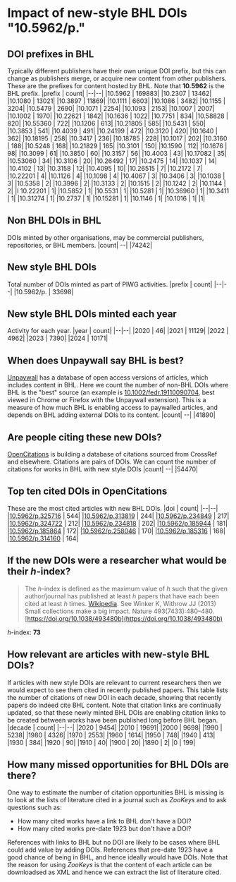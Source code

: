 # Impact of new-style BHL DOIs "10.5962/p."
## DOI prefixes in BHL
Typically different publishers have their own unique DOI prefix, but this can change as publishers merge, or acquire new content from other publishers. These are the prefixes for content hosted by BHL. Note that **10.5962** is the BHL prefix.
|prefix | count|
|--|--|
|10.5962 | 169883|
|10.2307 | 13462|
|10.1080 | 13021|
|10.3897 | 11869|
|10.1111 | 6603|
|10.1086 | 3482|
|10.1155 | 3204|
|10.5479 | 2690|
|10.1071 | 2254|
|10.1093 | 2153|
|10.1007 | 2007|
|10.1002 | 1970|
|10.22621 | 1842|
|10.1636 | 1022|
|10.7751 | 834|
|10.58828 | 820|
|10.55360 | 722|
|10.1206 | 613|
|10.21805 | 585|
|10.5431 | 550|
|10.3853 | 541|
|10.4039 | 491|
|10.24199 | 472|
|10.3120 | 420|
|10.1640 | 362|
|10.18195 | 258|
|10.3417 | 236|
|10.18785 | 228|
|10.1017 | 202|
|10.3160 | 188|
|10.5248 | 168|
|10.21829 | 165|
|10.3101 | 150|
|10.1590 | 112|
|10.1676 | 98|
|10.3099 | 61|
|10.3850 | 60|
|10.3157 | 56|
|10.4003 | 43|
|10.17082 | 35|
|10.53060 | 34|
|10.3106 | 20|
|10.26492 | 17|
|10.2475 | 14|
|10.1037 | 14|
|10.4102 | 13|
|10.3158 | 12|
|10.4095 | 10|
|10.26515 | 7|
|10.2172 | 7|
|10.22201 | 4|
|10.1126 | 4|
|10.1098 | 4|
|10.4067 | 3|
|10.3406 | 3|
|10.1038 | 3|
|10.5358 | 2|
|10.3996 | 2|
|10.3133 | 2|
|10.1515 | 2|
|10.1242 | 2|
|10.1144 | 2|
|I 10.22201 | 1|
|10.5852 | 1|
|10.5531 | 1|
|10.5281 | 1|
|10.36960 | 1|
|10.3411 | 1|
|10.31274 | 1|
|10.2737 | 1|
|10.15281 | 1|
|10.1146 | 1|
|10.1016 | 1|
|1|


## Non BHL DOIs in BHL
DOIs minted by other organisations, may be commercial publishers, repositories, or BHL members.
|count|
--|
|74242|


## New style BHL DOIs
Total number of DOIs minted as part of PIWG activities.
|prefix | count|
|--|--|
|10.5962/p. | 33698|


## New style BHL DOIs minted each year
Activity for each year.
|year | count|
|--|--|
|2020 | 46|
|2021 | 11129|
|2022 | 4962|
|2023 | 7390|
|2024 | 10171|


## When does Unpaywall say BHL is best?
[Unpaywall](https://unpaywall.org/) has a database of open access versions of articles, which includes content in BHL. Here we count the number of non-BHL DOIs where BHL is the "best" source (an example is [10.1002/fedr.19110090704](http://doi.org/10.1002/fedr.19110090704), best viewed in Chrome or Firefox with the Unpaywall extension). This is a measure of how much BHL is enabling access to paywalled articles, and depends on BHL adding external DOIs to its content.
|count|
--|
|41890|


## Are people citing these new DOIs?
[OpenCitations](http://opencitations.net) is building a database of citations sourced from CrossRef and elsewhere. Citations are pairs of DOIs. We can count the number of citations for works in BHL with new style DOIs
|count|
--|
|54470|


## Top ten cited DOIs in OpenCitations
These are the most cited articles with new BHL DOIs.
|doi | count|
|--|--|
|[10.5962/p.325716](https://doi.org/10.5962/p.325716) | 544|
|[10.5962/p.313819](https://doi.org/10.5962/p.313819) | 244|
|[10.5962/p.234849](https://doi.org/10.5962/p.234849) | 217|
|[10.5962/p.324722](https://doi.org/10.5962/p.324722) | 212|
|[10.5962/p.234818](https://doi.org/10.5962/p.234818) | 202|
|[10.5962/p.185944](https://doi.org/10.5962/p.185944) | 181|
|[10.5962/p.185864](https://doi.org/10.5962/p.185864) | 172|
|[10.5962/p.258046](https://doi.org/10.5962/p.258046) | 170|
|[10.5962/p.185316](https://doi.org/10.5962/p.185316) | 168|
|[10.5962/p.314160](https://doi.org/10.5962/p.314160) | 164|


## If the new DOIs were a researcher what would be their _h_-index?
> The _h_-index is defined as the maximum value of _h_ such that the given author/journal has published at least _h_ papers that have each been cited at least _h_ times. [Wikipedia](https://en.wikipedia.org/wiki/H-index). See Winker K, Withrow JJ (2013) Small collections make a big impact. Nature 493(7433):480–480. [https://doi.org/10.1038/493480b](https://doi.org/10.1038/493480b)

_h_-index: **73**

## How relevant are articles with new-style BHL DOIs?
If articles with new style DOIs are relevant to current researchers then we would expect to see them cited in recently published papers. This table lists the number of citations of new DOI in each decade, showing that recently papers do indeed cite BHL content. Note that citation links are continually updated, so that these newly minted BHL DOIs are enabling citation links to be created between works have been published long before BHL began.
|decade | count|
|--|--|
|2020 | 9454|
|2010 | 19691|
|2000 | 9698|
|1990 | 5238|
|1980 | 4326|
|1970 | 2553|
|1960 | 1614|
|1950 | 748|
|1940 | 413|
|1930 | 384|
|1920 | 90|
|1910 | 40|
|1900 | 20|
|1890 | 2|
|0 | 199|


## How many missed opportunities for BHL DOIs are there?
One way to estimate the number of citation opportunities BHL is missing is to look at the lists of literature cited in a journal such as _ZooKeys_ and to ask questions such as:
- How many cited works have a link to BHL don't have a DOI?
- How many cited works pre-date 1923 but don't have a DOI?

References with links to BHL but no DOI are likely to be cases where BHL could add value by adding DOIs. References that pre-date 1923 have a good chance of being in BHL, and hence ideally would have DOIs.
Note that the reason for using _ZooKeys_ is that the content of each article can be downloadsed as XML and hence we can extract the list of literature cited.
